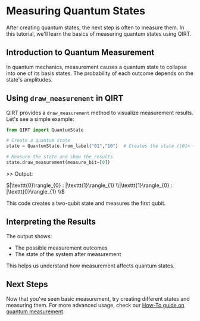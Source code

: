 # Measuring Quantum States

After creating quantum states, the next step is often to measure them. In this tutorial, we'll learn the basics of measuring quantum states using QIRT.

## Introduction to Quantum Measurement

In quantum mechanics, measurement causes a quantum state to collapse into one of its basis states. The probability of each outcome depends on the state's amplitudes.

## Using `draw_measurement` in QIRT

QIRT provides a `draw_measurement` method to visualize measurement results. Let's see a simple example:

```python
from QIRT import QuantumState

# Create a quantum state
state = QuantumState.from_label("01","10")  # Creates the state (|01> + |10>) / sqrt(2)

# Measure the state and show the results
state.draw_measurement(measure_bit=[0])
```

\>> Output:

$|\texttt{0}\rangle_{0} : |\texttt{1}\rangle_{1} \\|\texttt{1}\rangle_{0} : |\texttt{0}\rangle_{1} \\$

This code creates a two-qubit state and measures the first qubit.

## Interpreting the Results

The output shows:

- The possible measurement outcomes
- The state of the system after measurement

This helps us understand how measurement affects quantum states.

## Next Steps

Now that you've seen basic measurement, try creating different states and measuring them. For more advanced usage, check our [How-To guide on quantum measurement](../how_to_guides/qubit_measurement.md).
